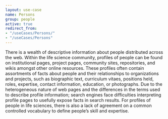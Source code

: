 ```yaml
---
layout: use-case
name: Persons
group: people
active: true
redirect_from: 
- "/useCases/Persons/"
- "/useCases/Persons"
---
```


There is a wealth of descriptive information about people distributed across the web. Within the life science community, profiles of people can be found on institutional pages, project pages, community sites, repositories, and wikis amongst other online resources. These profiles often contain assortments of facts about people and their relationships to organizations and projects, such as biographic text, curriculum vitaes, positions held, roles, expertise, contact information, education, or photographs. Due to the heterogeneous nature of web pages and the differences in the terms used to describe profile information; search engines face difficulties interpreting profile pages to usefully expose facts in search results. For profiles of people in life sciences, there is also a lack of agreement on a common controlled vocabulary to define people’s skill and expertise.
